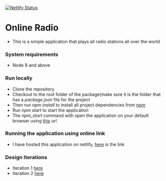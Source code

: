[![Netlify Status](https://api.netlify.com/api/v1/badges/cd9e94fd-353a-4083-9b94-069f33672b74/deploy-status)](https://app.netlify.com/sites/determined-hugle-bfd7e2/deploys)

# Online Radio
- This is a simple application that plays all radio stations all over the world

### System requirements
- Node 8 and above

### Run locally
- Clone the repository
- Checkout to the root folder of the package(make sure it is the folder that has a _package.json_ file for the project
- Then run _npm install_ to install all project dependencies from [npm](https://www.npmjs.com/)
- Run _npm start_ to start the application
- The _npm_start_ command with open the application on your default browser using [this](http://localhost:3000) url

### Running the application using online link
- I have hosted this application on netlify, [here](https://determined-hugle-bfd7e2.netlify.app/play) is the link

### Design Iterations
- Iteration 1 [here](https://www.figma.com/proto/sanL6tHhxuE5dbhjdxpW0D/Radio?node-id=1%3A2&scaling=scale-down)
- Iteration 2 [here](https://www.figma.com/proto/FjKUabdbiXZJkTmjjfyl0V/Design-2?node-id=22%3A0&scaling=min-zoom)

